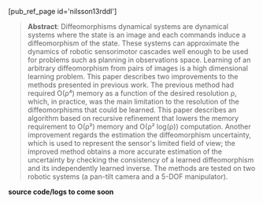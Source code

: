 [pub_ref_page id='nilsson13rddl']

> **Abstract**: Diffeomorphisms dynamical systems are dynamical systems where the state is an image and each commands induce a diffeomorphism of the state. These systems can approximate the dynamics of robotic sensorimotor cascades well enough to be used for problems such as planning in observations space. Learning of an arbitrary diffeomorphism from pairs of images is a high dimensional learning problem. This paper describes two improvements to the methods presented in previous work. The previous method had required O(ρ⁴) memory as a function of the desired resolution ρ, which, in practice, was the main limitation to the resolution of the diffeomorphisms that could be learned. This paper describes an algorithm based on recursive refinement that lowers the memory requirement to  O(ρ²) memory and O(ρ² log(ρ)) computation. Another improvement regards the estimation the diffeomorphism uncertainty, which is used to represent the sensor's limited field of view; the improved method obtains a more accurate estimation of the uncertainty by checking the consistency of a learned diffeomorphism and its independently learned inverse. The methods are tested on two robotic systems (a pan-tilt camera and a 5-DOF manipulator). 


**source code/logs to come soon**
